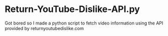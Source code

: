 # Return-YouTube-Dislike-API.py
Got bored so I made a python script to fetch video information using the API provided by returnyoutubedislike.com
